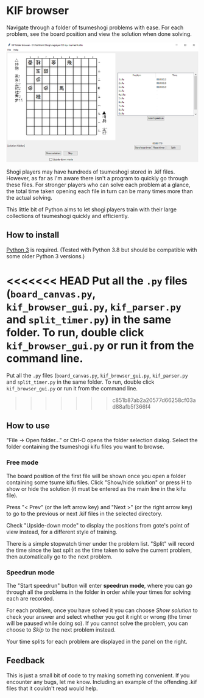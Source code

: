 # KIF browser #

Navigate through a folder of tsumeshogi problems with ease. For each problem, see the board position and view the solution when done solving.

![](browser.png)

Shogi players may have hundreds of tsumeshogi stored in .kif files. However, as far as I'm aware there isn't a program to quickly go through these files. For stronger players who can solve each problem at a glance, the total time taken opening each file in turn can be many times more than the actual solving.

This little bit of Python aims to let shogi players train with their large collections of tsumeshogi quickly and efficiently.

## How to install ##

[Python 3](https://www.python.org/) is required. (Tested with Python 3.8 but should be compatible with some older Python 3 versions.)

<<<<<<< HEAD
Put all the `.py` files (`board_canvas.py`, `kif_browser_gui.py`, `kif_parser.py` and `split_timer.py`) in the same folder. To run, double click `kif_browser_gui.py` or run it from the command line.
=======
Put all the `.py` files (`board_canvas.py`, `kif_browser_gui.py`, `kif_parser.py` and `split_timer.py` in the same folder. To run, double click `kif_browser_gui.py` or run it from the command line.
>>>>>>> c851b87ab2a20577d66258cf03ad88afb5f366f4

## How to use ##

"File -> Open folder..." or Ctrl-O opens the folder selection dialog. Select the folder containing the tsumeshogi kifu files you want to browse.

### Free mode ###

The board position of the first file will be shown once you open a folder containing some tsume kifu files. Click "Show/hide solution" or press H to show or hide the solution (it must be entered as the main line in the kifu file).

Press "< Prev" (or the left arrow key) and "Next >" (or the right arrow key) to go to the previous or next .kif files in the selected directory.

Check "Upside-down mode" to display the positions from gote's point of view instead, for a different style of training.

There is a simple stopwatch timer under the problem list. "Split" will record the time since the last split as the time taken to solve the current problem, then automatically go to the next problem.

### Speedrun mode ###

The "Start speedrun" button will enter **speedrun mode**, where you can go through all the problems in the folder in order while your times for solving each are recorded.

For each problem, once you have solved it you can choose *Show solution* to check your answer and select whether you got it right or wrong (the timer will be paused while doing so). If you cannot solve the problem, you can choose to *Skip* to the next problem instead.

Your time splits for each problem are displayed in the panel on the right.

## Feedback ##

This is just a small bit of code to try making something convenient. If you encounter any bugs, let me know. Including an example of the offending .kif files that it couldn't read would help.